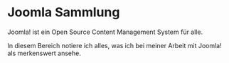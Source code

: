 # Joomla Sammlung

Joomla! ist ein Open Source Content Management System für alle. 

In diesem Bereich notiere ich alles, was ich bei meiner Arbeit mit Joomla! als merkenswert ansehe.